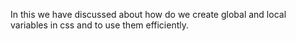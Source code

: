 In this we have discussed about how do we create global and local variables in css and to use them efficiently.

